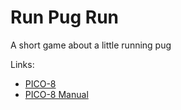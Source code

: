 Run Pug Run
=============

A short game about a little running pug

Links:
* [PICO-8](http://www.lexaloffle.com/pico-8.php)
* [PICO-8 Manual](http://www.lexaloffle.com/pico-8.php?page=manual)